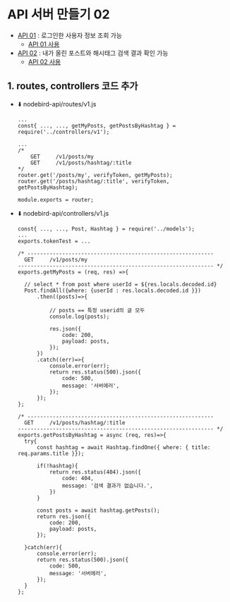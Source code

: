 # API 서버 만들기 02

- [API 01](https://github.com/hyeah0/Node.js/blob/main/05_Nodebird_API/R_API_1.md) : 로그인한 사용자 정보 조회 가능
  - [API 01 사용](https://github.com/hyeah0/Node.js/blob/main/05_Nodebird_API_Call/R_API_1_call.md)
- [API 02](https://github.com/hyeah0/Node.js/blob/main/05_Nodebird_API/R_API_2.md) : 내가 올린 포스트와 해시태그 검색 결과 확인 가능
  - [API 02 사용](https://github.com/hyeah0/Node.js/blob/main/05_Nodebird_API_Call/R_API_2_call.md)

## 1. routes, controllers 코드 추가

- ⬇️ nodebird-api/routes/v1.js

  ```
  ...
  const{ ..., ..., getMyPosts, getPostsByHashtag } = require('../controllers/v1');

  ...
  /*
      GET     /v1/posts/my
      GET     /v1/posts/hashtag/:title
  */
  router.get('/posts/my', verifyToken, getMyPosts);
  router.get('/posts/hashtag/:title', verifyToken, getPostsByHashtag);

  module.exports = router;
  ```

- ⬇️ nodebird-api/controllers/v1.js

  ```
  const{ ..., ..., Post, Hashtag } = require('../models');
  ...
  exports.tokenTest = ...

  /* -----------------------------------------------------------
    GET     /v1/posts/my
  -------------------------------------------------------------- */
  exports.getMyPosts = (req, res) =>{

    // select * from post where userId = ${res.locals.decoded.id}
    Post.findAll({where: {userId : res.locals.decoded.id }})
        .then((posts)=>{

            // posts == 특정 userid의 글 모두
            console.log(posts);

            res.json({
                code: 200,
                payload: posts,
            });
        })
        .catch((err)=>{
            console.error(err);
            return res.status(500).json({
                code: 500,
                message: '서버에러',
            });
        });
  };

  /* -----------------------------------------------------------
    GET     /v1/posts/hashtag/:title
  -------------------------------------------------------------- */
  exports.getPostsByHashtag = async (req, res)=>{
    try{
        const hashtag = await Hashtag.findOne({ where: { title: req.params.title }});

        if(!hashtag){
            return res.status(404).json({
                code: 404,
                message: '검색 결과가 없습니다.',
            })
        }

        const posts = await hashtag.getPosts();
        return res.json({
            code: 200,
            payload: posts,
        });

    }catch(err){
        console.error(err);
        return res.status(500).json({
            code: 500,
            message: '서버에러',
        });
    }
  };


  ```
